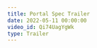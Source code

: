 ```yaml
---
title: Portal Spec Trailer
date: 2022-05-11 00:00:00
video_id: Qi74UagYgWk
type: Trailer
---
```


